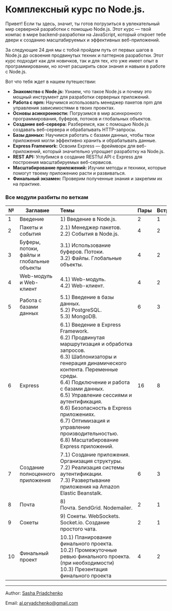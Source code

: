 # Комплексный курс по Node.js.

Привет! Если ты здесь, значит, ты готов погрузиться в увлекательный мир серверной разработки с помощью Node.js. Этот курс — твой компас в мире backend-разработки на JavaScript, который откроет тебе двери к созданию масштабируемых и эффективных веб-приложений.

За следующие 24 дня мы с тобой пройдем путь от первых шагов в Node.js до освоения продвинутых техник и паттернов разработки. Этот курс подходит как для новичков, так и для тех, кто уже имеет опыт в программировании, но хочет расширить свои знания и навыки в работе с Node.js.

Вот что тебя ждет в нашем путешествии:

- **Знакомство с Node.js:** Узнаем, что такое Node.js и почему это мощный инструмент для разработки серверных приложений.
- **Работа с npm:** Научимся использовать менеджер пакетов npm для управления зависимостями в твоих проектах.
- **Основы асинхронности:** Погрузимся в мир асинхронного программирования, буферов, потоков и глобальных объектов.
- **Создание веб-сервера:** Разберемся, как с помощью Node.js создавать веб-сервера и обрабатывать HTTP-запросы.
- **Базы данных:** Научимся работать с базами данных, чтобы твои приложения могли эффективно хранить и обрабатывать данные.
- **Express Framework:** Освоим Express — фреймворк для веб-приложений, который значительно упрощает разработку на Node.js.
- **REST API:** Углубимся в создание RESTful API с Express для построения масштабируемых веб-сервисов.
- **Масштабирование приложений:** Изучим методы и техники, которые помогут твоему приложению расти и развиваться.
- **Финальный экзамен:** Проверим полученные знания и закрепим их на практике.

### **Все модули разбиты по веткам**

| №   | Заглавиe                                   | Темы                                                                                                                                                                                                                                                                                                                                                                                                                           | Пары | Встречи |
| --- | ------------------------------------------ | :----------------------------------------------------------------------------------------------------------------------------------------------------------------------------------------------------------------------------------------------------------------------------------------------------------------------------------------------------------------------------------------------------------------------------- | ---- | ------- |
| 1   | Введение                                   | 1) Введение в Node.js.                                                                                                                                                                                                                                                                                                                                                                                                         | 2    | 1       |
| 2   | Пакеты и события                           | 2.1) Менеджер пакетов.<br />2.2) События в Node.js.                                                                                                                                                                                                                                                                                                                                                                            | 4    | 2       |
| 3   | Буферы, потоки, файлы и глобальные объекты | 3.1) Использование буферов. Потоки.<br />3.2) Файлы. Глобальные объекты.                                                                                                                                                                                                                                                                                                                                                       | 4    | 2       |
| 4   | Web-модуль и Web-клиент                    | 4.1) Web-модуль.<br />4.2) Web-клиент.                                                                                                                                                                                                                                                                                                                                                                                         | 4    | 2       |
| 5   | Работа с базами данных                     | 5.1) Введение в базы данных.<br />5.2) PostgreSQL.<br />5.3) MongoDB.                                                                                                                                                                                                                                                                                                                                                          | 6    | 3       |
| 6   | Express                                    | 6.1) Введение в Express Framework.<br />6.2) Продвинутая маршрутизация и обработка запросов.<br />6.3) Шаблонизаторы и генерация динамического контента. Переменные среды.<br />6.4) Подключение и работа с базами данных.<br />6.5) Управление сессиями и аутентификация.<br />6.6) Безопасность в Express приложениях.<br />6.7) Оптимизация и управление производительностью.<br />6.8) Масштабирование Express приложений. | 16   | 8       |
| 7   | Создание полноценного приложения           | 7.1) Создание приложения. Организация структуры.<br />7.2) Реализация системы аутентификации.<br />7.3) Развертывание приложения на Amazon Elastic Beanstalk.                                                                                                                                                                                                                                                                  | 6    | 3       |
| 8   | Почта                                      | 8) Почта. SendGrid. Nodemailer.                                                                                                                                                                                                                                                                                                                                                                                                | 2    | 1       |
| 9   | Сокеты                                     | 9) Сокеты. WebSockets. Socket.io. Создание простого чата.                                                                                                                                                                                                                                                                                                                                                                      | 2    | 1       |
| 10  | Финальный проект                           | 10.1) Планирование финального проекта.<br />10.2) Промежуточные ревью финального проекта. (при необходимости)<br />10.3) Презентация финального проекта                                                                                                                                                                                                                                                                        | 4    | 2       |

---

Author: [Sasha Priadchenko](https://www.linkedin.com/in/priadchenko/)

Email: [al.pryadchenko@gmail.com](al.pryadchenko@gmail.com)
